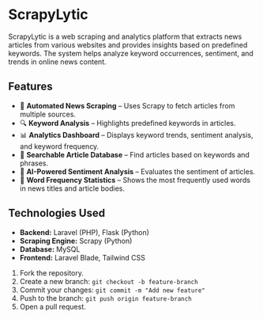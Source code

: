 # ScrapyLytic

ScrapyLytic is a web scraping and analytics platform that extracts news articles from various websites and provides insights based on predefined keywords. The system helps analyze keyword occurrences, sentiment, and trends in online news content.

## Features

- 📰 **Automated News Scraping** – Uses Scrapy to fetch articles from multiple sources.
- 🔍 **Keyword Analysis** – Highlights predefined keywords in articles.
- 📊 **Analytics Dashboard** – Displays keyword trends, sentiment analysis, and keyword frequency.
- 📑 **Searchable Article Database** – Find articles based on keywords and phrases.
- 🧠 **AI-Powered Sentiment Analysis** – Evaluates the sentiment of articles.
- 🔢 **Word Frequency Statistics** – Shows the most frequently used words in news titles and article bodies.

## Technologies Used

- **Backend:** Laravel (PHP), Flask (Python)
- **Scraping Engine:** Scrapy (Python)
- **Database:** MySQL
- **Frontend:** Laravel Blade, Tailwind CSS

1. Fork the repository.
2. Create a new branch: `git checkout -b feature-branch`
3. Commit your changes: `git commit -m "Add new feature"`
4. Push to the branch: `git push origin feature-branch`
5. Open a pull request.

